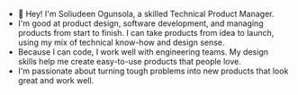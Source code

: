 - 👋 Hey! I'm Soliudeen Ogunsola, a skilled Technical Product Manager.
- I'm good at product design, software development, and managing products from start to finish. I can take products from idea to launch, using my mix of technical know-how and design sense.
- Because I can code, I work well with engineering teams. My design skills help me create easy-to-use products that people love.
- I'm passionate about turning tough problems into new products that look great and work well.

<!---
WebMaye/WebMaye is a ✨ special ✨ repository because its `README.md` (this file) appears on your GitHub profile.
You can click the Preview link to take a look at your changes.
--->
